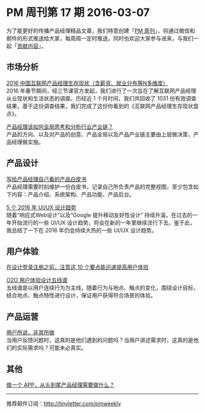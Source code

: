 # PM 周刊第 17 期 2016-03-07

为了能更好的传播产品经理精品文章，我们特意创建「[PM 周刊](http://pmweekly.com/)」，将通过微信和邮件的形式推送给大家，每周周一定时推送。同时也欢迎大家参与进来，与我们一起「[贡献内容](https://github.com/vincent4j/pmweekly.com/issues/new)」。    
 
## 市场分析

[2016 中国互联网产品经理生存现状（含薪资、就业分布等N多维度）](http://mp.weixin.qq.com/s?__biz=MjM5NDUyOTAwOA==&mid=402569008&idx=1&sn=cf114cd04198b69e324db9d1b3a43d65&scene=23&srcid=0307PZ5hygtMuAaOzSyfbtyW#rd)    
2016 年春节期间，经三节课官方发起，我们进行了一次旨在了解互联网产品经理从业现状和生活状态的调查。历经近 1 个月时间，我们共回收了 1031 份有效调查结果，基于这份调查结果，我们完成了这份你看到的《互联网产品经理生存现状盘点》。  

[产品经理该如何全局思考和分析行业产业链？](http://mp.weixin.qq.com/s?__biz=MjM5NDEwMjg2MA==&mid=403025302&idx=1&sn=f23983f3bf3f84a03b49bca374420520&scene=23&srcid=0307UI65ItjnU07fkHaOv7Rk#rd)    
产品的方向、以及对产品的创意、产品全局以及产品产业链主要由上层做决策，产品经理做实施。    

## 产品设计

[写给产品经理自己看的产品白皮书](http://mp.weixin.qq.com/s?__biz=MjM5OTEwNjI2MA==&mid=402790646&idx=1&sn=68ead0ef9fcb54f1e2366b3be7006d0b&scene=23&srcid=0307cv6XCo7QttTPDM5d2o5m#rd)   
产品经理需要时刻维护一份白皮书，记录自己所负责产品的完整视图，至少包含如下内容：产品介绍、系统架构、产品功能、产品后台。    

[5 个 2016 年 UI/UX 设计趋势](http://mp.weixin.qq.com/s?__biz=MjM5NjA3ODI3Ng==&mid=401787665&idx=1&sn=8b1a3e7967088b2f199f9ccea98bf1e7&scene=23&srcid=0307ezFjSCPXhjPUtJzZ6eS2#rd)   
随着“响应式Web设计”以及“Google 提升移动友好性设计” 持续升温，在过去的一年开始流行的一些 UI/UX 设计趋势，将会在新的一年里继续流行下去。鉴于此，我总结了一下在 2016 年仍会持续大热的一些 UI/UX 设计趋势。      

## 用户体验

[在设计登录注册之前，注意这 10 个要点能迅速提高用户体验](http://mp.weixin.qq.com/s?__biz=MjM5OTEwNjI2MA==&mid=402855147&idx=3&sn=6c51f60c781b15ad1d9db47f3c7275d4&scene=23&srcid=0307xzL8qGwd81sJ2WLgY3xg#rd)   


[O2O 用户体验设计五线谱](https://mp.weixin.qq.com/s?__biz=MjM5NjA3ODI3Ng==&mid=401741448&idx=1&sn=06bcf6d42de12f804610304afd75bea2&scene=0&key=710a5d99946419d9124cf3a196411cc03bd423b29d8e4d5a1cfe3c68be1a87a3d35a6d57ed88a200ff39614cbb7936c1&ascene=0&uin=NDgwNzA1&devicetype=iMac+MacBookPro11%2C1+OSX+OSX+10.11.3+build(15D21)&version=11020201&pass_ticket=xHkv6dPslXFUyXTii%2FQWvTprCxQ4gcJeWj6cf1rebSQ%3D)   
五线谱是以用户连续行为为主线，随着行为与地点、触点的变化，围绕设计目标，结合地点、触点特性进行设计，保证用户获得符合场景的体验。   

  

## 产品运营

[用户所说，非其所做](http://mp.weixin.qq.com/s?__biz=MjM5NjA3ODI3Ng==&mid=401787665&idx=2&sn=57157c9d2cc7207da5633d511d89b451&scene=23&srcid=0307LKzuifdKMylGlJZIGCng#rd)   
当用户反馈问题时，这真的是他们遇到的问题吗？当用户讲述需求时，这真的是他们的实际需求吗？可能未必真实。   

## 其他

[做一个 APP，从头到尾产品经理需要做什么？](http://mp.weixin.qq.com/s?__biz=MjM5NTQ5MjIyMA==&mid=404658324&idx=1&sn=4d7b175a33d725fc8fcc5af0c3cd39dc&scene=23&srcid=0307xZ5ezjfhmWjv40KTE2w0#rd)      

---
推荐邮件订阅：<http://tinyletter.com/pmweekly>  
      
  
 
